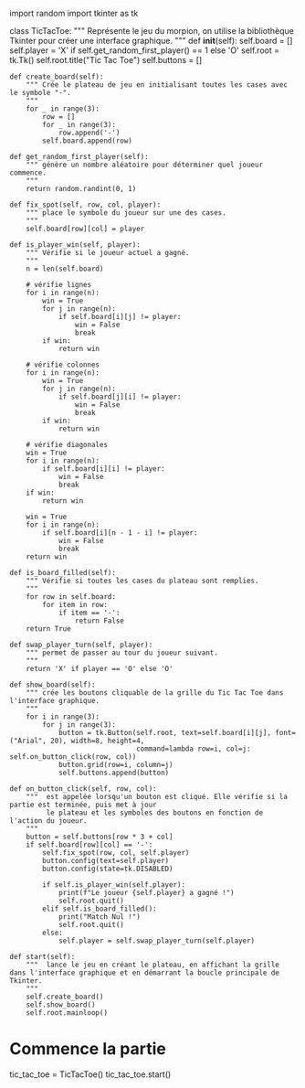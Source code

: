 import random
import tkinter as tk

class TicTacToe:
    """ Représente le jeu du morpion, on utilise la bibliothèque Tkinter pour créer une interface graphique.
    """
    def __init__(self):
        self.board = []
        self.player = 'X' if self.get_random_first_player() == 1 else 'O'
        self.root = tk.Tk()
        self.root.title("Tic Tac Toe")
        self.buttons = []

    def create_board(self): 
        """ Crée le plateau de jeu en initialisant toutes les cases avec le symbole "-".
        """
        for _ in range(3):
            row = []
            for _ in range(3):
                row.append('-')
            self.board.append(row)

    def get_random_first_player(self):
        """ génère un nombre aléatoire pour déterminer quel joueur commence.
        """
        return random.randint(0, 1)

    def fix_spot(self, row, col, player):
        """ place le symbole du joueur sur une des cases.
        """
        self.board[row][col] = player

    def is_player_win(self, player):
        """ Vérifie si le joueur actuel a gagné.
        """
        n = len(self.board)

        # vérifie lignes
        for i in range(n):
            win = True
            for j in range(n):
                if self.board[i][j] != player:
                    win = False
                    break
            if win:
                return win

        # vérifie colonnes
        for i in range(n):
            win = True
            for j in range(n):
                if self.board[j][i] != player:
                    win = False
                    break
            if win:
                return win

        # vérifie diagonales
        win = True
        for i in range(n):
            if self.board[i][i] != player:
                win = False
                break
        if win:
            return win

        win = True
        for i in range(n):
            if self.board[i][n - 1 - i] != player:
                win = False
                break
        return win

    def is_board_filled(self): 
        """ Vérifie si toutes les cases du plateau sont remplies.
        """
        for row in self.board:
            for item in row:
                if item == '-':
                    return False
        return True

    def swap_player_turn(self, player):
        """ permet de passer au tour du joueur suivant.
        """
        return 'X' if player == 'O' else 'O'

    def show_board(self):
        """ crée les boutons cliquable de la grille du Tic Tac Toe dans l'interface graphique.
        """
        for i in range(3):
            for j in range(3):
                button = tk.Button(self.root, text=self.board[i][j], font=("Arial", 20), width=8, height=4,
                                   command=lambda row=i, col=j: self.on_button_click(row, col))
                button.grid(row=i, column=j)
                self.buttons.append(button)

    def on_button_click(self, row, col):
        """  est appelée lorsqu'un bouton est cliqué. Elle vérifie si la partie est terminée, puis met à jour
             le plateau et les symboles des boutons en fonction de l'action du joueur.
        """
        button = self.buttons[row * 3 + col]
        if self.board[row][col] == '-':
            self.fix_spot(row, col, self.player)
            button.config(text=self.player)
            button.config(state=tk.DISABLED)

            if self.is_player_win(self.player):
                print(f"Le joueur {self.player} a gagné !")
                self.root.quit()
            elif self.is_board_filled():
                print("Match Nul !")
                self.root.quit()
            else:
                self.player = self.swap_player_turn(self.player)

    def start(self):
        """  lance le jeu en créant le plateau, en affichant la grille dans l'interface graphique et en démarrant la boucle principale de Tkinter.
        """
        self.create_board()
        self.show_board()
        self.root.mainloop()


# Commence la partie
tic_tac_toe = TicTacToe()
tic_tac_toe.start()
